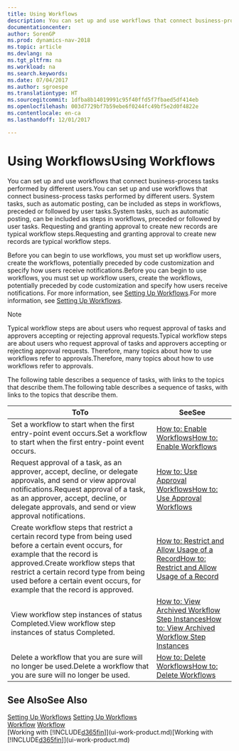 ```yaml
---
title: Using Workflows
description: You can set up and use workflows that connect business-process tasks performed by different users. System tasks, such as automatic posting, can be included as steps in workflows, preceded or followed by user tasks. Requesting and granting approval to create new records are typical workflow steps.
documentationcenter: 
author: SorenGP
ms.prod: dynamics-nav-2018
ms.topic: article
ms.devlang: na
ms.tgt_pltfrm: na
ms.workload: na
ms.search.keywords: 
ms.date: 07/04/2017
ms.author: sgroespe
ms.translationtype: HT
ms.sourcegitcommit: 1dfba8b14019991c95f40ffd5f7fbaed5df414eb
ms.openlocfilehash: 003d7729bf7b59ebe6f0244fc49bf5e2d0f4822e
ms.contentlocale: en-ca
ms.lasthandoff: 12/01/2017

---
```

# <a name="using-workflows"></a><span data-ttu-id="feae9-105">Using Workflows</span><span class="sxs-lookup"><span data-stu-id="feae9-105">Using Workflows</span></span>
<span data-ttu-id="feae9-106">You can set up and use workflows that connect business-process tasks performed by different users.</span><span class="sxs-lookup"><span data-stu-id="feae9-106">You can set up and use workflows that connect business-process tasks performed by different users.</span></span> <span data-ttu-id="feae9-107">System tasks, such as automatic posting, can be included as steps in workflows, preceded or followed by user tasks.</span><span class="sxs-lookup"><span data-stu-id="feae9-107">System tasks, such as automatic posting, can be included as steps in workflows, preceded or followed by user tasks.</span></span> <span data-ttu-id="feae9-108">Requesting and granting approval to create new records are typical workflow steps.</span><span class="sxs-lookup"><span data-stu-id="feae9-108">Requesting and granting approval to create new records are typical workflow steps.</span></span>  

 <span data-ttu-id="feae9-109">Before you can begin to use workflows, you must set up workflow users, create the workflows, potentially preceded by code customization and specify how users receive notifications.</span><span class="sxs-lookup"><span data-stu-id="feae9-109">Before you can begin to use workflows, you must set up workflow users, create the workflows, potentially preceded by code customization and specify how users receive notifications.</span></span> <span data-ttu-id="feae9-110">For more information, see [Setting Up Workflows](across-set-up-workflows.md).</span><span class="sxs-lookup"><span data-stu-id="feae9-110">For more information, see [Setting Up Workflows](across-set-up-workflows.md).</span></span>  

> [!NOTE]  
>  <span data-ttu-id="feae9-111">Typical workflow steps are about users who request approval of tasks and approvers accepting or rejecting approval requests.</span><span class="sxs-lookup"><span data-stu-id="feae9-111">Typical workflow steps are about users who request approval of tasks and approvers accepting or rejecting approval requests.</span></span> <span data-ttu-id="feae9-112">Therefore, many topics about how to use workflows refer to approvals.</span><span class="sxs-lookup"><span data-stu-id="feae9-112">Therefore, many topics about how to use workflows refer to approvals.</span></span>  

 <span data-ttu-id="feae9-113">The following table describes a sequence of tasks, with links to the topics that describe them.</span><span class="sxs-lookup"><span data-stu-id="feae9-113">The following table describes a sequence of tasks, with links to the topics that describe them.</span></span>  

|<span data-ttu-id="feae9-114">**To**</span><span class="sxs-lookup"><span data-stu-id="feae9-114">**To**</span></span>|<span data-ttu-id="feae9-115">**See**</span><span class="sxs-lookup"><span data-stu-id="feae9-115">**See**</span></span>|  
|------------|-------------|  
|<span data-ttu-id="feae9-116">Set a workflow to start when the first entry-point event occurs.</span><span class="sxs-lookup"><span data-stu-id="feae9-116">Set a workflow to start when the first entry-point event occurs.</span></span>|[<span data-ttu-id="feae9-117">How to: Enable Workflows</span><span class="sxs-lookup"><span data-stu-id="feae9-117">How to: Enable Workflows</span></span>](across-how-to-enable-workflows.md)|  
|<span data-ttu-id="feae9-118">Request approval of a task, as an approver, accept, decline, or delegate approvals, and send or view approval notifications.</span><span class="sxs-lookup"><span data-stu-id="feae9-118">Request approval of a task, as an approver, accept, decline, or delegate approvals, and send or view approval notifications.</span></span>|[<span data-ttu-id="feae9-119">How to: Use Approval Workflows</span><span class="sxs-lookup"><span data-stu-id="feae9-119">How to: Use Approval Workflows</span></span>](across-how-use-approval-workflows.md)|  
|<span data-ttu-id="feae9-120">Create workflow steps that restrict a certain record type from being used before a certain event occurs, for example that the record is approved.</span><span class="sxs-lookup"><span data-stu-id="feae9-120">Create workflow steps that restrict a certain record type from being used before a certain event occurs, for example that the record is approved.</span></span>|[<span data-ttu-id="feae9-121">How to: Restrict and Allow Usage of a Record</span><span class="sxs-lookup"><span data-stu-id="feae9-121">How to: Restrict and Allow Usage of a Record</span></span>](across-how-to-restrict-and-allow-usage-of-a-record.md)|  
|<span data-ttu-id="feae9-122">View workflow step instances of status Completed.</span><span class="sxs-lookup"><span data-stu-id="feae9-122">View workflow step instances of status Completed.</span></span>|[<span data-ttu-id="feae9-123">How to: View Archived Workflow Step Instances</span><span class="sxs-lookup"><span data-stu-id="feae9-123">How to: View Archived Workflow Step Instances</span></span>](across-how-to-view-archived-workflow-step-instances.md)|  
|<span data-ttu-id="feae9-124">Delete a workflow that you are sure will no longer be used.</span><span class="sxs-lookup"><span data-stu-id="feae9-124">Delete a workflow that you are sure will no longer be used.</span></span>|[<span data-ttu-id="feae9-125">How to: Delete Workflows</span><span class="sxs-lookup"><span data-stu-id="feae9-125">How to: Delete Workflows</span></span>](across-how-to-delete-workflows.md)|  

## <a name="see-also"></a><span data-ttu-id="feae9-126">See Also</span><span class="sxs-lookup"><span data-stu-id="feae9-126">See Also</span></span>  
<span data-ttu-id="feae9-127">[Setting Up Workflows](across-set-up-workflows.md) </span><span class="sxs-lookup"><span data-stu-id="feae9-127">[Setting Up Workflows](across-set-up-workflows.md) </span></span>  
<span data-ttu-id="feae9-128">[Workflow](across-workflow.md) </span><span class="sxs-lookup"><span data-stu-id="feae9-128">[Workflow](across-workflow.md) </span></span>  
<span data-ttu-id="feae9-129">[Working with [!INCLUDE[d365fin](includes/d365fin_md.md)]](ui-work-product.md)</span><span class="sxs-lookup"><span data-stu-id="feae9-129">[Working with [!INCLUDE[d365fin](includes/d365fin_md.md)]](ui-work-product.md)</span></span>

